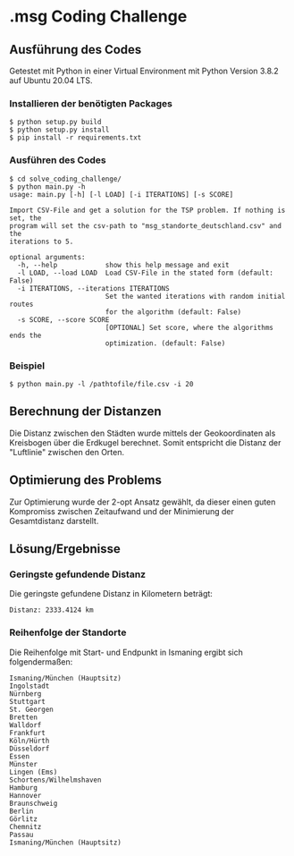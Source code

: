 # .msg Coding Challenge

## Ausführung des Codes
Getestet mit Python in einer Virtual Environment mit Python Version 3.8.2 auf Ubuntu 20.04 LTS.

### Installieren der benötigten Packages
```script
$ python setup.py build
$ python setup.py install
$ pip install -r requirements.txt
```
### Ausführen des Codes

```script
$ cd solve_coding_challenge/
$ python main.py -h
usage: main.py [-h] [-l LOAD] [-i ITERATIONS] [-s SCORE]

Import CSV-File and get a solution for the TSP problem. If nothing is set, the
program will set the csv-path to "msg_standorte_deutschland.csv" and the
iterations to 5.

optional arguments:
  -h, --help            show this help message and exit
  -l LOAD, --load LOAD  Load CSV-File in the stated form (default: False)
  -i ITERATIONS, --iterations ITERATIONS
                        Set the wanted iterations with random initial routes
                        for the algorithm (default: False)
  -s SCORE, --score SCORE
                        [OPTIONAL] Set score, where the algorithms ends the
                        optimization. (default: False)

```
### Beispiel
```script
$ python main.py -l /pathtofile/file.csv -i 20
```
## Berechnung der Distanzen
Die Distanz zwischen den Städten wurde mittels der Geokoordinaten als Kreisbogen über 
die Erdkugel berechnet. Somit entspricht die Distanz der "Luftlinie" zwischen den Orten.

## Optimierung des Problems
Zur Optimierung wurde der 2-opt Ansatz gewählt, da dieser einen guten Kompromiss zwischen 
Zeitaufwand und der Minimierung der Gesamtdistanz darstellt.
 


## Lösung/Ergebnisse

### Geringste gefundende Distanz
Die geringste gefundene Distanz in Kilometern beträgt:
 ```script
Distanz: 2333.4124 km
 ```

### Reihenfolge der Standorte
Die Reihenfolge mit Start- und Endpunkt in Ismaning ergibt sich folgendermaßen:

```script
Ismaning/München (Hauptsitz)
Ingolstadt
Nürnberg
Stuttgart
St. Georgen
Bretten
Walldorf
Frankfurt
Köln/Hürth
Düsseldorf
Essen
Münster
Lingen (Ems)
Schortens/Wilhelmshaven
Hamburg
Hannover
Braunschweig
Berlin
Görlitz
Chemnitz
Passau
Ismaning/München (Hauptsitz)
```

